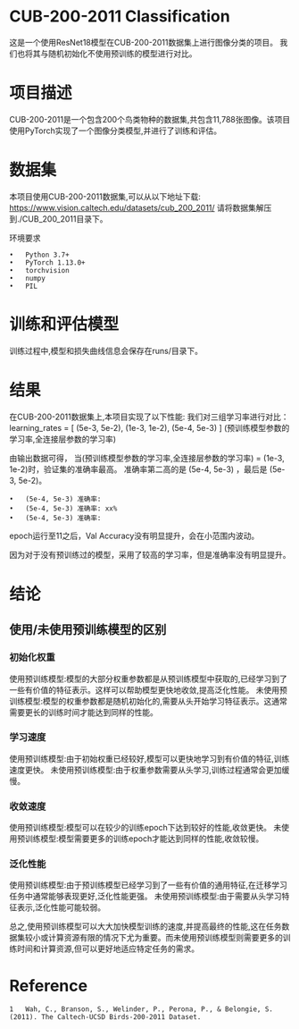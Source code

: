 # CUB-200-2011 Classification
这是一个使用ResNet18模型在CUB-200-2011数据集上进行图像分类的项目。
我们也将其与随机初始化不使用预训练的模型进行对比。

# 项目描述
CUB-200-2011是一个包含200个鸟类物种的数据集,共包含11,788张图像。该项目使用PyTorch实现了一个图像分类模型,并进行了训练和评估。

# 数据集
本项目使用CUB-200-2011数据集,可以从以下地址下载:
https://www.vision.caltech.edu/datasets/cub_200_2011/
请将数据集解压到./CUB_200_2011目录下。

环境要求

	•	Python 3.7+
	•	PyTorch 1.13.0+
	•	torchvision
	•	numpy
	•	PIL
 
# 训练和评估模型
训练过程中,模型和损失曲线信息会保存在runs/目录下。

# 结果
在CUB-200-2011数据集上,本项目实现了以下性能:
我们对三组学习率进行对比：
learning_rates = [
    (5e-3, 5e-2),
    (1e-3, 1e-2),
    (5e-4, 5e-3)
]
(预训练模型参数的学习率,全连接层参数的学习率)

由输出数据可得，
当(预训练模型参数的学习率,全连接层参数的学习率) = (1e-3, 1e-2)时，验证集的准确率最高。
准确率第二高的是 (5e-4, 5e-3) ，最后是 (5e-3, 5e-2)。

	•	(5e-4, 5e-3) 准确率: 
	•	(5e-4, 5e-3) 准确率: xx%
	•	(5e-4, 5e-3) 准确率: 

epoch运行至11之后，Val Accuracy没有明显提升，会在小范围内波动。

因为对于没有预训练过的模型，采用了较高的学习率，但是准确率没有明显提升。

# 结论
## 使用/未使用预训练模型的区别
### 初始化权重
使用预训练模型:模型的大部分权重参数都是从预训练模型中获取的,已经学习到了一些有价值的特征表示。这样可以帮助模型更快地收敛,提高泛化性能。
未使用预训练模型:模型的权重参数都是随机初始化的,需要从头开始学习特征表示。这通常需要更长的训练时间才能达到同样的性能。

### 学习速度
使用预训练模型:由于初始权重已经较好,模型可以更快地学习到有价值的特征,训练速度更快。
未使用预训练模型:由于权重参数需要从头学习,训练过程通常会更加缓慢。

### 收敛速度
使用预训练模型:模型可以在较少的训练epoch下达到较好的性能,收敛更快。
未使用预训练模型:模型需要更多的训练epoch才能达到同样的性能,收敛较慢。

### 泛化性能
使用预训练模型:由于预训练模型已经学习到了一些有价值的通用特征,在迁移学习任务中通常能够表现更好,泛化性能更强。
未使用预训练模型:由于需要从头学习特征表示,泛化性能可能较弱。

总之,使用预训练模型可以大大加快模型训练的速度,并提高最终的性能,这在任务数据集较小或计算资源有限的情况下尤为重要。而未使用预训练模型则需要更多的训练时间和计算资源,但可以更好地适应特定任务的需求。

# Reference
	1	Wah, C., Branson, S., Welinder, P., Perona, P., & Belongie, S. (2011). The Caltech-UCSD Birds-200-2011 Dataset.
